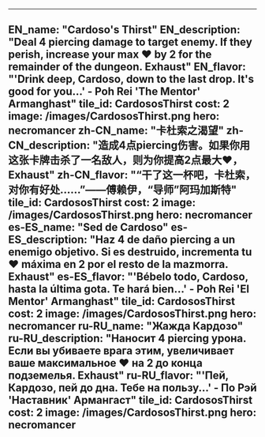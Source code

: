 ---

EN_name: "Cardoso's Thirst"
EN_description: "Deal 4 piercing damage to target enemy. If they perish, increase your max ❤️ by 2 for the remainder of the dungeon. Exhaust"
EN_flavor: "'Drink deep, Cardoso, down to the last drop. It's good for you...' - Poh Rei 'The Mentor' Armanghast"
tile_id: CardososThirst
cost: 2
image: /images/CardososThirst.png
hero: necromancer
zh-CN_name: "卡杜索之渴望"
zh-CN_description: "造成4点piercing伤害。如果你用这张卡牌击杀了一名敌人，则为你提高2点最大❤️，Exhaust"
zh-CN_flavor: "“干了这一杯吧，卡杜索，对你有好处……”——傅赖伊，“导师”阿玛加斯特"
tile_id: CardososThirst
cost: 2
image: /images/CardososThirst.png
hero: necromancer
es-ES_name: "Sed de Cardoso"
es-ES_description: "Haz 4 de daño piercing a un enemigo objetivo. Si es destruido, incrementa tu ❤️ máxima en 2 por el resto de la mazmorra. Exhaust"
es-ES_flavor: "'Bébelo todo, Cardoso, hasta la última gota. Te hará bien...' - Poh Rei 'El Mentor' Armanghast"
tile_id: CardososThirst
cost: 2
image: /images/CardososThirst.png
hero: necromancer
ru-RU_name: "Жажда Кардозо"
ru-RU_description: "Наносит 4 piercing урона. Если вы убиваете врага этим, увеличивает ваше максимальное ❤️ на 2 до конца подземелья. Exhaust"
ru-RU_flavor: "'Пей, Кардозо, пей до дна. Тебе на пользу...' - По Рэй 'Наставник' Армангаст"
tile_id: CardososThirst
cost: 2
image: /images/CardososThirst.png
hero: necromancer
---